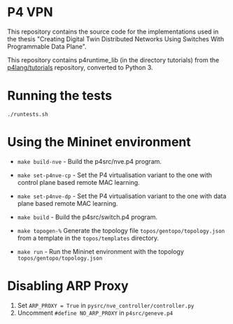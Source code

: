 # P4 VPN

This repository contains the source code for the implementations used in the thesis "Creating Digital Twin Distributed Networks Using Switches With Programmable Data Plane".

This repository contains p4runtime_lib (in the directory tutorials) from the [p4lang/tutorials](https://github.com/p4lang/tutorials) repository, converted to Python 3.

# Running the tests

`./runtests.sh`

# Using the Mininet environment

- `make build-nve` - Build the p4src/nve.p4 program.

- `make set-p4nve-cp` - Set the P4 virtualisation variant to the one with control plane based remote MAC learning.

- `make set-p4nve-dp` - Set the P4 virtualisation variant to the one with data plane based remote MAC learning.

- `make build` - Build the p4src/switch.p4 program.

- `make topogen-%` Generate the topology file `topos/gentopo/topology.json` from a template in the `topos/templates` directory.

- `make run` - Run the Mininet environment with the topology `topos/gentopo/topology.json`

# Disabling ARP Proxy

1. Set `ARP_PROXY = True` in `pysrc/nve_controller/controller.py`
2. Uncomment `#define NO_ARP_PROXY` in `p4src/geneve.p4`
